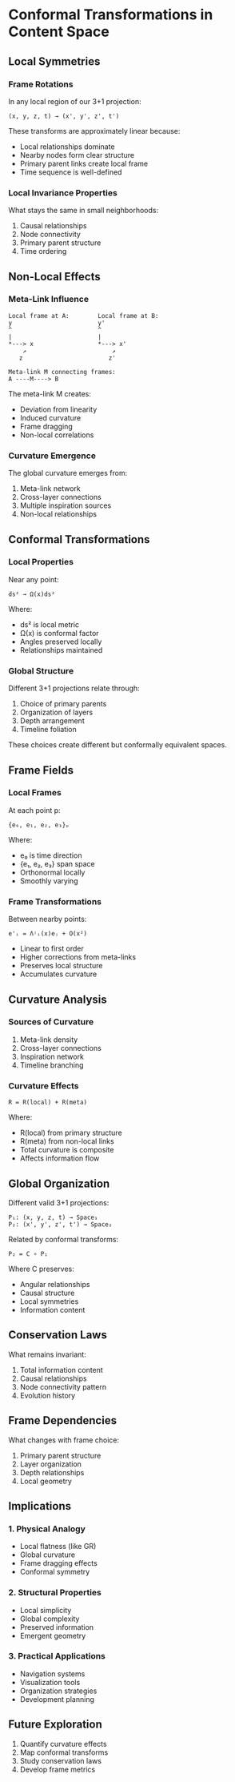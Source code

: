 # Conformal Transformations in Content Space

## Local Symmetries

### Frame Rotations

In any local region of our 3+1 projection:

```
(x, y, z, t) → (x', y', z', t')
```

These transforms are approximately linear because:

- Local relationships dominate
- Nearby nodes form clear structure
- Primary parent links create local frame
- Time sequence is well-defined

### Local Invariance Properties

What stays the same in small neighborhoods:

1. Causal relationships
2. Node connectivity
3. Primary parent structure
4. Time ordering

## Non-Local Effects

### Meta-Link Influence

```
Local frame at A:        Local frame at B:
y                        y'
^                        ^
|                        |
*---> x                  *---> x'
    ↗                        ↗
   z                        z'

Meta-link M connecting frames:
A ----M----> B
```

The meta-link M creates:

- Deviation from linearity
- Induced curvature
- Frame dragging
- Non-local correlations

### Curvature Emergence

The global curvature emerges from:

1. Meta-link network
2. Cross-layer connections
3. Multiple inspiration sources
4. Non-local relationships

## Conformal Transformations

### Local Properties

Near any point:

```
ds² → Ω(x)ds²
```

Where:

- ds² is local metric
- Ω(x) is conformal factor
- Angles preserved locally
- Relationships maintained

### Global Structure

Different 3+1 projections relate through:

1. Choice of primary parents
2. Organization of layers
3. Depth arrangement
4. Timeline foliation

These choices create different but conformally equivalent spaces.

## Frame Fields

### Local Frames

At each point p:

```
{e₀, e₁, e₂, e₃}ₚ
```

Where:

- e₀ is time direction
- {e₁, e₂, e₃} span space
- Orthonormal locally
- Smoothly varying

### Frame Transformations

Between nearby points:

```
e'ᵢ = Λʲᵢ(x)eⱼ + O(x²)
```

- Linear to first order
- Higher corrections from meta-links
- Preserves local structure
- Accumulates curvature

## Curvature Analysis

### Sources of Curvature

1. Meta-link density
2. Cross-layer connections
3. Inspiration network
4. Timeline branching

### Curvature Effects

```
R = R(local) + R(meta)
```

Where:

- R(local) from primary structure
- R(meta) from non-local links
- Total curvature is composite
- Affects information flow

## Global Organization

Different valid 3+1 projections:

```
P₁: (x, y, z, t) → Space₁
P₂: (x', y', z', t') → Space₂
```

Related by conformal transforms:

```
P₂ = C ∘ P₁
```

Where C preserves:

- Angular relationships
- Causal structure
- Local symmetries
- Information content

## Conservation Laws

What remains invariant:

1. Total information content
2. Causal relationships
3. Node connectivity pattern
4. Evolution history

## Frame Dependencies

What changes with frame choice:

1. Primary parent structure
2. Layer organization
3. Depth relationships
4. Local geometry

## Implications

### 1. Physical Analogy

- Local flatness (like GR)
- Global curvature
- Frame dragging effects
- Conformal symmetry

### 2. Structural Properties

- Local simplicity
- Global complexity
- Preserved information
- Emergent geometry

### 3. Practical Applications

- Navigation systems
- Visualization tools
- Organization strategies
- Development planning

## Future Exploration

1. Quantify curvature effects
2. Map conformal transforms
3. Study conservation laws
4. Develop frame metrics